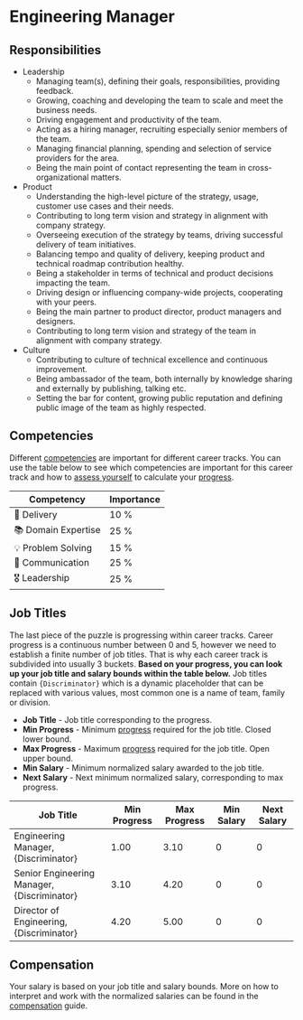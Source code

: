 # Engineering Manager

## Responsibilities

- Leadership
  - Managing team(s), defining their goals, responsibilities, providing feedback.
  - Growing, coaching and developing the team to scale and meet the business needs.
  - Driving engagement and productivity of the team.
  - Acting as a hiring manager, recruiting especially senior members of the team.
  - Managing financial planning, spending and selection of service providers for the area.
  - Being the main point of contact representing the team in cross-organizational matters.
- Product
  - Understanding the high-level picture of the strategy, usage, customer use cases and their needs.
  - Contributing to long term vision and strategy in alignment with company strategy.
  - Overseeing execution of the strategy by teams, driving successful delivery of team initiatives.
  - Balancing tempo and quality of delivery, keeping product and technical roadmap contribution healthy.
  - Being a stakeholder in terms of technical and product decisions impacting the team.
  - Driving design or influencing company-wide projects, cooperating with your peers.
  - Being the main partner to product director, product managers and designers.
  - Contributing to long term vision and strategy of the team in alignment with company strategy.
- Culture
  - Contributing to culture of technical excellence and continuous improvement.
  - Being ambassador of the team, both internally by knowledge sharing and externally by publishing, talking etc.
  - Setting the bar for content, growing public reputation and defining public image of the team as highly respected.

## Competencies

Different [competencies](../competencies.md) are important for different career tracks. You can use the table below to see which competencies are important for this career track and how to [assess yourself](../meetings/competency-assessment.md) to calculate your [progress](../progress.md).

| Competency          | Importance |
| ------------------- | ---------- |
| 🚚 Delivery         | 10 %       |
| 📚 Domain Expertise | 25 %       |
| 💡 Problem Solving  | 15 %       |
| 💬 Communication    | 25 %       |
| 🎖️ Leadership       | 25 %       |

## Job Titles

The last piece of the puzzle is progressing within career tracks. Career progress is a continuous number between 0 and 5, however we need to establish a finite number of job titles. That is why each career track is subdivided into usually 3 buckets. **Based on your progress, you can look up your job title and salary bounds within the table below.** Job titles contain `{Discriminator}` which is a dynamic placeholder that can be replaced with various values, most common one is a name of team, family or division.

- **Job Title** - Job title corresponding to the progress.
- **Min Progress** - Minimum [progress](../progress.md) required for the job title. Closed lower bound.
- **Max Progress** - Maximum [progress](../progress.md) required for the job title. Open upper bound.
- **Min Salary** - Minimum normalized salary awarded to the job title.
- **Next Salary** - Next minimum normalized salary, corresponding to max progress.

| Job Title                                   | Min Progress | Max Progress | Min Salary | Next Salary |
| ------------------------------------------- | ------------ | ------------ | ---------- | ----------- |
| Engineering Manager, {Discriminator}        | 1.00         | 3.10         | 0          | 0           |
| Senior Engineering Manager, {Discriminator} | 3.10         | 4.20         | 0          | 0           |
| Director of Engineering, {Discriminator}    | 4.20         | 5.00         | 0          | 0           |

## Compensation

Your salary is based on your job title and salary bounds. More on how to interpret and work with the normalized salaries can be found in the [compensation](../compensation.md) guide.
